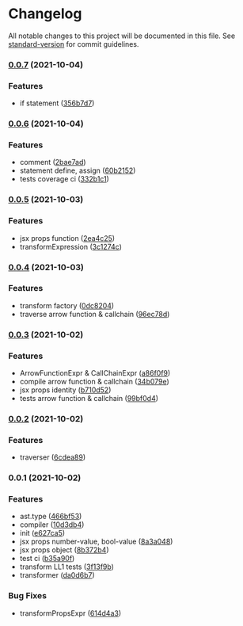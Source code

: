 # Changelog

All notable changes to this project will be documented in this file. See [standard-version](https://github.com/conventional-changelog/standard-version) for commit guidelines.

### [0.0.7](https://github.com/Saber2pr/jsx-ast-parser/compare/v0.0.6...v0.0.7) (2021-10-04)


### Features

* if statement ([356b7d7](https://github.com/Saber2pr/jsx-ast-parser/commit/356b7d7a640f335882a2c9e2581a27e67542342a))

### [0.0.6](https://github.com/Saber2pr/jsx-ast-parser/compare/v0.0.5...v0.0.6) (2021-10-04)


### Features

* comment ([2bae7ad](https://github.com/Saber2pr/jsx-ast-parser/commit/2bae7ad155b42504af768bcb3728447a371931a7))
* statement define, assign ([60b2152](https://github.com/Saber2pr/jsx-ast-parser/commit/60b2152b4d469d57b2ab808c634530d29ae9a1e6))
* tests coverage ci ([332b1c1](https://github.com/Saber2pr/jsx-ast-parser/commit/332b1c1c5dc45d0aab26c22eea9ec2f792093cf8))

### [0.0.5](https://github.com/Saber2pr/jsx-ast-parser/compare/v0.0.4...v0.0.5) (2021-10-03)


### Features

* jsx props function ([2ea4c25](https://github.com/Saber2pr/jsx-ast-parser/commit/2ea4c25a2d7ebfc375feeca1e1e2a5d962874b01))
* transformExpression ([3c1274c](https://github.com/Saber2pr/jsx-ast-parser/commit/3c1274c7356b79f5948580e4b14073dc41bf6619))

### [0.0.4](https://github.com/Saber2pr/jsx-ast-parser/compare/v0.0.3...v0.0.4) (2021-10-03)


### Features

* transform factory ([0dc8204](https://github.com/Saber2pr/jsx-ast-parser/commit/0dc8204856945d68e40fcfd276a8507ef6d0e7da))
* traverse arrow function & callchain ([96ec78d](https://github.com/Saber2pr/jsx-ast-parser/commit/96ec78ddc6c4559f2175b70c80b72d6d996eecd6))

### [0.0.3](https://github.com/Saber2pr/jsx-ast-parser/compare/v0.0.2...v0.0.3) (2021-10-02)


### Features

* ArrowFunctionExpr & CallChainExpr ([a86f0f9](https://github.com/Saber2pr/jsx-ast-parser/commit/a86f0f95a67a34517f41c17a6b59fabdd4bf7c0c))
* compile arrow function & callchain ([34b079e](https://github.com/Saber2pr/jsx-ast-parser/commit/34b079eca08ac4b7f33842c8f36cd88344185af7))
* jsx props identity ([b710d52](https://github.com/Saber2pr/jsx-ast-parser/commit/b710d5224078f47d76eb9e38424664eee669f5c5))
* tests arrow function & callchain ([99bf0d4](https://github.com/Saber2pr/jsx-ast-parser/commit/99bf0d4cbf55f855e7c7bd5fdf72aa1d9f10b5b9))

### [0.0.2](https://github.com/Saber2pr/jsx-ast-parser/compare/v0.0.1...v0.0.2) (2021-10-02)


### Features

* traverser ([6cdea89](https://github.com/Saber2pr/jsx-ast-parser/commit/6cdea89f33ca05a922dedc93167e991b221a8599))

### 0.0.1 (2021-10-02)


### Features

* ast.type ([466bf53](https://github.com/Saber2pr/jsx-ast-parser/commit/466bf5344134c3644ae111c3e39370326bb5c86d))
* compiler ([10d3db4](https://github.com/Saber2pr/jsx-ast-parser/commit/10d3db4b1e65692bb7771c4f51a19c29df0528a4))
* init ([e627ca5](https://github.com/Saber2pr/jsx-ast-parser/commit/e627ca5ea51a229688b13c159ab784661ec80ba0))
* jsx props number-value, bool-value ([8a3a048](https://github.com/Saber2pr/jsx-ast-parser/commit/8a3a0482e0b325d8c695a7dfbb0f494e14edda20))
* jsx props object ([8b372b4](https://github.com/Saber2pr/jsx-ast-parser/commit/8b372b45c2c5643a2eedabdeba8dc51ac1644cd4))
* test ci ([b35a90f](https://github.com/Saber2pr/jsx-ast-parser/commit/b35a90fc9b7f862f4da44f0351d7db889a377608))
* transform LL1 tests ([3f13f9b](https://github.com/Saber2pr/jsx-ast-parser/commit/3f13f9bbc75fe57681ebbc6911cc9993bbcf3bd5))
* transformer ([da0d6b7](https://github.com/Saber2pr/jsx-ast-parser/commit/da0d6b754cda345f1770333320fc8602713f0522))


### Bug Fixes

* transformPropsExpr ([614d4a3](https://github.com/Saber2pr/jsx-ast-parser/commit/614d4a3935256c758fddf645846f5d90210af679))
